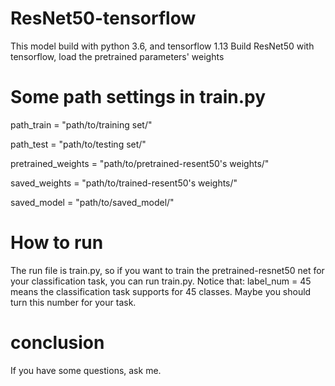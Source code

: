 # ResNet50-tensorflow
This model build with python 3.6, and tensorflow 1.13
Build ResNet50 with tensorflow, load the pretrained parameters' weights 

# Some path settings in train.py
path_train = "path/to/training set/" 

path_test = "path/to/testing set/"

pretrained_weights = "path/to/pretrained-resent50's weights/"

saved_weights = "path/to/trained-resent50's weights/"

saved_model = "path/to/saved_model/"

# How to run
The run file is train.py, so if you want to train the pretrained-resnet50 net for your classification task, you can run train.py. Notice that:
label_num = 45 means the classification task supports for 45 classes. Maybe you should turn this number for your task.

# conclusion
If you have some questions, ask me.
